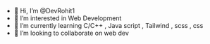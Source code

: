 - 👋 Hi, I’m @DevRohit1
- 👀 I’m interested in Web Development
- 🌱 I’m currently learning C/C++ , Java script , Tailwind , scss , css
- 💞️ I’m looking to collaborate on web dev

<!---
DevRohit1/DevRohit1 is a ✨ special ✨ repository because its `README.md` (this file) appears on your GitHub profile.
You can click the Preview link to take a look at your changes.
--->
